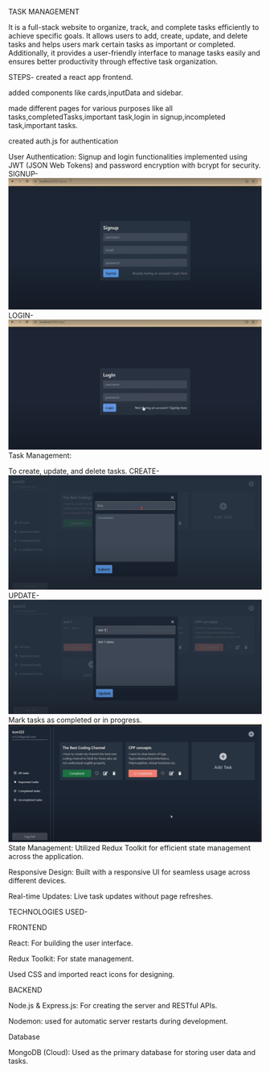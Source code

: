TASK MANAGEMENT

It is a full-stack website to organize, track, and complete tasks efficiently to achieve specific goals. It allows users to add, create, update, and delete tasks and helps users mark certain tasks as important or completed. Additionally, it provides a user-friendly interface to manage tasks easily and ensures better productivity through effective task  organization.

STEPS-
created a react app frontend.

added components like cards,inputData and sidebar.

made different pages for various purposes like all tasks,completedTasks,important task,login in signup,incompleted task,important tasks.

created auth.js for authentication

User Authentication: Signup and login functionalities implemented using JWT (JSON Web Tokens) and password encryption with bcrypt for security.
SIGNUP-
![image_url](https://github.com/SuhaniBharti/TaskManagement/blob/66131bce09e5203e7702708cef7393289235377c/Screenshot%202024-11-15%20065747.png)
LOGIN-
![image_url](https://github.com/SuhaniBharti/TaskManagement/blob/874c15675c199f1fea02bf5f45652cf6026280b1/Screenshot%202024-11-15%20065900.png)
Task Management:

To create, update, and delete tasks.
CREATE-
![image_url](https://github.com/SuhaniBharti/TaskManagement/blob/1c469ebc8d505234b203432177052f3ad06e7c5d/ADD.png)
UPDATE-
![image_url](https://github.com/SuhaniBharti/TaskManagement/blob/4632b1f3a3732b239ecc40fa1d0ae7bfba9c00ad/update.png)
Mark tasks as completed or in progress.
![image_url](https://github.com/SuhaniBharti/TaskManagement/blob/fc3ef2d3ec4c978985e1ac29fb8c2c8df074b58b/Screenshot%202024-11-15%20070015.png)
State Management: Utilized Redux Toolkit for efficient state management across the application.

Responsive Design: Built with a responsive UI for seamless usage across different devices.

Real-time Updates: Live task updates without page refreshes.

TECHNOLOGIES USED-

FRONTEND

React: For building the user interface.

Redux Toolkit: For state management.

Used CSS and imported react icons for designing.

BACKEND

Node.js & Express.js: For creating the server and RESTful APIs.

Nodemon: used for automatic server restarts during development.

Database

MongoDB (Cloud): Used as the primary database for storing user data and tasks.
